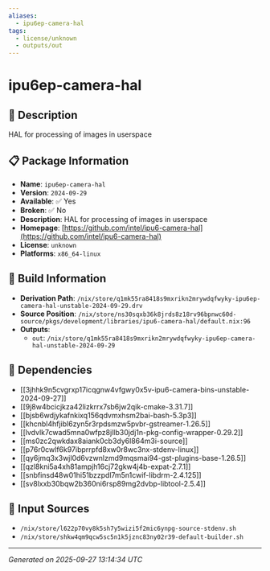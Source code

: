 ```yaml
---
aliases:
  - ipu6ep-camera-hal
tags:
  - license/unknown
  - outputs/out
---
```


# ipu6ep-camera-hal

## 📝 Description

HAL for processing of images in userspace

## 📋 Package Information

- **Name**: `ipu6ep-camera-hal`
- **Version**: `2024-09-29`
- **Available**: ✅ Yes
- **Broken**: ✅ No
- **Description**: HAL for processing of images in userspace
- **Homepage**: [https://github.com/intel/ipu6-camera-hal](https://github.com/intel/ipu6-camera-hal)
- **License**: `unknown`
- **Platforms**: `x86_64-linux`

## 🔧 Build Information

- **Derivation Path**: `/nix/store/q1mk55ra8418s9mxrikn2mrywdqfwyky-ipu6ep-camera-hal-unstable-2024-09-29.drv`
- **Source Position**: `/nix/store/ns30sqxb36k8jrds8z18rv96bpnwc60d-source/pkgs/development/libraries/ipu6-camera-hal/default.nix:96`
- **Outputs**:
  - `out`:  `/nix/store/q1mk55ra8418s9mxrikn2mrywdqfwyky-ipu6ep-camera-hal-unstable-2024-09-29`

## 🔗 Dependencies

- [[3jhhk9n5cvgrxp17icqgnw4vfgwy0x5v-ipu6-camera-bins-unstable-2024-09-27]]
- [[9j8w4bcicjkza42lizkrrx7sb6jw2qik-cmake-3.31.7]]
- [[bjsb6wdjykafnkixq156qdvmxhsm2bai-bash-5.3p3]]
- [[khcnbl4hfjibl6zyn5r3rpdsmzw5pvbr-gstreamer-1.26.5]]
- [[lvdvlk7cwad5mna0wfpz8jllb30jdj1n-pkg-config-wrapper-0.29.2]]
- [[ms0zc2qwkdax8aiank0cb3dy6l864m3i-source]]
- [[p76r0cwlf6k97ibprrpfd8xw0r8wc3nx-stdenv-linux]]
- [[qy6jmq3x3wjl0d6vzwnlzmd9mqsmai94-gst-plugins-base-1.26.5]]
- [[qzl8kni5a4xh81ampjh16cj72gkw4j4b-expat-2.7.1]]
- [[snbfinsd48w01hi51bzzpdl7m5n1cwif-libdrm-2.4.125]]
- [[sv8lxxb30bqw2b360ni6rsp89mg2dvbp-libtool-2.5.4]]

## 📁 Input Sources

- `/nix/store/l622p70vy8k5sh7y5wizi5f2mic6ynpg-source-stdenv.sh`
- `/nix/store/shkw4qm9qcw5sc5n1k5jznc83ny02r39-default-builder.sh`

---
*Generated on 2025-09-27 13:14:34 UTC*
